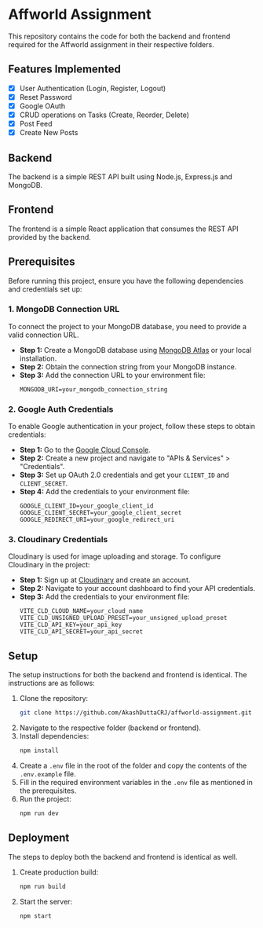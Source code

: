 # Affworld Assignment

This repository contains the code for both the backend and frontend required for the Affworld assignment in their respective folders.

## Features Implemented

- [x] User Authentication (Login, Register, Logout)
- [x] Reset Password
- [x] Google OAuth
- [x] CRUD operations on Tasks (Create, Reorder, Delete)
- [x] Post Feed
- [x] Create New Posts

## Backend

The backend is a simple REST API built using Node.js, Express.js and MongoDB.

## Frontend

The frontend is a simple React application that consumes the REST API provided by the backend.

## Prerequisites

Before running this project, ensure you have the following dependencies and credentials set up:

### 1. MongoDB Connection URL

To connect the project to your MongoDB database, you need to provide a valid connection URL.

- **Step 1:** Create a MongoDB database using [MongoDB Atlas](https://www.mongodb.com/cloud/atlas) or your local installation.
- **Step 2:** Obtain the connection string from your MongoDB instance.
- **Step 3:** Add the connection URL to your environment file:
  ```env
  MONGODB_URI=your_mongodb_connection_string
  ```

### 2. Google Auth Credentials

To enable Google authentication in your project, follow these steps to obtain credentials:

- **Step 1:** Go to the [Google Cloud Console](https://console.cloud.google.com/).
- **Step 2:** Create a new project and navigate to "APIs & Services" > "Credentials".
- **Step 3:** Set up OAuth 2.0 credentials and get your `CLIENT_ID` and `CLIENT_SECRET`.
- **Step 4:** Add the credentials to your environment file:
  ```env
  GOOGLE_CLIENT_ID=your_google_client_id
  GOOGLE_CLIENT_SECRET=your_google_client_secret
  GOOGLE_REDIRECT_URI=your_google_redirect_uri
  ```

### 3. Cloudinary Credentials

Cloudinary is used for image uploading and storage. To configure Cloudinary in the project:

- **Step 1:** Sign up at [Cloudinary](https://cloudinary.com/) and create an account.
- **Step 2:** Navigate to your account dashboard to find your API credentials.
- **Step 3:** Add the credentials to your environment file:
  ```env
  VITE_CLD_CLOUD_NAME=your_cloud_name
  VITE_CLD_UNSIGNED_UPLOAD_PRESET=your_unsigned_upload_preset
  VITE_CLD_API_KEY=your_api_key
  VITE_CLD_API_SECRET=your_api_secret
  ```

## Setup

The setup instructions for both the backend and frontend is identical. The instructions are as follows:

1. Clone the repository:
   ```sh
   git clone https://github.com/AkashDuttaCRJ/affworld-assignment.git
   ```
2. Navigate to the respective folder (backend or frontend).
3. Install dependencies:
   ```sh
   npm install
   ```
4. Create a `.env` file in the root of the folder and copy the contents of the `.env.example` file.
5. Fill in the required environment variables in the `.env` file as mentioned in the prerequisites.
6. Run the project:
   ```sh
   npm run dev
   ```

## Deployment

The steps to deploy both the backend and frontend is identical as well.

1. Create production build:
   ```sh
   npm run build
   ```
2. Start the server:
   ```sh
   npm start
   ```

